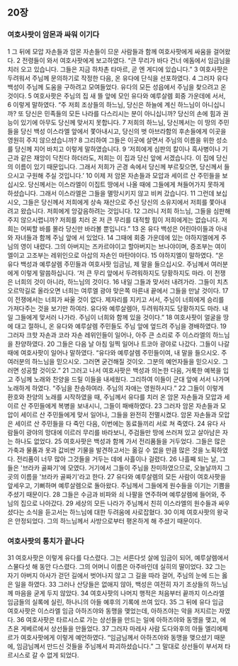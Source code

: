 ## 20장
### 여호사팟이 암몬과 싸워 이기다
1 그 뒤에 모압 자손들과 암몬 자손들이 므운 사람들과 함께 여호사팟에게 싸움을 걸어왔다.
2 전령들이 와서 여호사팟에게 보고하였다. “큰 무리가 바다 건너 에돔에서 임금님을 치러 오고 있습니다. 그들은 지금 하차촌 타마르, 곧 엔 게디에 있습니다.”
3 여호사팟은 두려워서 주님께 문의하기로 작정한 다음, 온 유다에 단식을 선포하였다.
4 그러자 유다 백성이 주님께 도움을 구하려고 모여들었다. 유다의 모든 성읍에서 주님을 찾으려고 온 것이다.
5 여호사팟은 주님의 집 새 뜰 앞에 모인 유다와 예루살렘 회중 가운데에 서서,
6 이렇게 말하였다. “주 저희 조상들의 하느님, 당신은 하늘에 계신 하느님이 아니십니까? 또 당신은 민족들의 모든 나라를 다스리시는 분이 아니십니까? 당신의 손에 힘과 권능이 있기에 아무도 당신께 맞서지 못합니다.
7 저희의 하느님, 당신께서는 이 땅의 주민들을 당신 백성 이스라엘 앞에서 쫓아내시고, 당신의 벗 아브라함의 후손들에게 이곳을 영원히 주지 않으셨습니까?
8 그리하여 그들은 이곳에 살면서 주님의 이름을 위한 성소를 당신께 지어 바치고 이렇게 말하였습니다.
9 ‘저희에게 심판의 칼이나 흑사병이나 기근과 같은 재앙이 닥친다 하더라도, 저희는 이 집과 당신 앞에 서겠습니다. 이 집에 당신의 이름이 있기 때문입니다. 그래서 저희가 곤경 속에서 당신께 부르짖으면, 당신께서 들으시고 구원해 주실 것입니다.’
10 이제 저 암몬 자손들과 모압과 세이르 산 주민들을 보십시오. 당신께서는 이스라엘이 이집트 땅에서 나올 때에 그들에게 쳐들어가지 못하게 하셨습니다. 그래서 이스라엘은 그들을 멸망시키지 않고 비켜 갔습니다.
11 그런데 보십시오, 그들은 당신께서 저희에게 상속 재산으로 주신 당신의 소유지에서 저희를 쫓아내려고 왔습니다. 저희에게 앙갚음하려는 것입니다.
12 그러니 저희 하느님, 그들을 심판해 주지 않으시렵니까? 저희를 치러 온 저 큰 무리를 대적할 힘이 저희에게는 없습니다. 저희는 어찌할 바를 몰라 당신만 바라볼 뿐입니다.”
13 온 유다 백성은 어린아이들과 아내와 자녀들과 함께 주님 앞에 서 있었다.
14 그때에 회중 가운데에 있는 야하지엘에게 주님의 영이 내렸다. 그의 아버지는 즈카르야이고 할아버지는 브나야이며, 증조부는 여이엘이고 고조부는 레위인으로 아삽의 자손인 마탄야이다.
15 야하지엘이 말하였다. “온 유다 백성과 예루살렘 주민들과 여호사팟 임금님, 제 말을 들으십시오. 주님께서 여러분에게 이렇게 말씀하십니다. ‘저 큰 무리 앞에서 두려워하지도 당황하지도 마라. 이 전쟁은 너희의 것이 아니라, 하느님의 것이다.
16 내일 그들과 맞서러 내려가라. 그들이 치츠 오르막길로 올라오면 너희는 여루엘 광야 맞은쪽 마른내 끝에서 그들을 만날 것이다.
17 이 전쟁에서는 너희가 싸울 것이 없다. 제자리를 지키고 서서, 주님이 너희에게 승리를 가져다주는 것을 보기만 하여라. 유다와 예루살렘아, 두려워하지도 당황하지도 마라. 내일 그들에게 맞서러 나가라. 주님이 너희와 함께 있을 것이다.”
18 여호사팟이 얼굴을 땅에 대고 절하니, 온 유다와 예루살렘 주민들도 주님 앞에 엎드려 주님을 경배하였다.
19 그러자 크핫 자손과 코라 자손 레위인들이 일어나, 아주 큰 소리로 주 이스라엘의 하느님을 찬양하였다.
20 그들은 다음 날 아침 일찍 일어나 트코아 광야로 나갔다. 그들이 나갈 때에 여호사팟이 일어나 말하였다. “유다와 예루살렘 주민들이여, 내 말을 들으시오. 주 여러분의 하느님을 믿으시오. 그러면 굳건해질 것이오. 그분의 예언자들을 믿으시오. 그러면 성공할 것이오.”
21 그러고 나서 여호사팟은 백성과 의논한 다음, 거룩한 예복을 입고 주님께 노래와 찬양을 드릴 이들을 내세웠다. 그리하여 이들이 군대 앞에 서서 나가며 노래하게 하였다. “주님을 찬송하여라. 주님의 자애는 영원하시다.”
22 그들이 이렇게 환호와 찬양의 노래를 시작하였을 때, 주님께서 유다를 치러 온 암몬 자손들과 모압과 세이르 산 주민들에게 복병을 보내시니, 그들이 패배하였다.
23 그러자 암몬 자손들과 모압이 세이르 산 주민들에게 맞서 일어나, 그들을 완전히 전멸시켰다. 암몬 자손들과 모압은 세이르 산 주민들을 다 죽인 다음, 이번에는 동료들끼리 서로 쳐 죽였다.
24 유다 사람들이 광야의 망대에 이르러 무리를 바라보니, 주검들만 땅에 쓰러져 있고 살아남은 자는 하나도 없었다.
25 여호사팟은 백성과 함께 가서 전리품들을 거두었다. 그들은 많은 가축과 물품과 옷과 값비싼 기물을 발견하고서는 옮길 수 없을 만큼 많은 것을 노획하였다. 전리품이 너무 많아 그것들을 거두는 데에 사흘이나 걸렸다.
26 나흘째 되는 날, 그들은 '브라카 골짜기'에 모였다. 거기에서 그들이 주님을 찬미하였으므로, 오늘날까지 그곳의 이름을 '브라카 골짜기'라고 한다.
27 유다와 예루살렘의 모든 사람이 여호사팟을 앞세우고, 기뻐하며 예루살렘으로 돌아왔다. 주님께서 그들에게 원수들을 이기는 기쁨을 주셨기 때문이다.
28 그들은 수금과 비파와 쇠 나팔을 연주하며 예루살렘에 들어와, 주님의 집으로 나아갔다.
29 세상의 모든 나라가 주님께서 친히 이스라엘의 원수들과 싸우셨다는 소식을 듣고서는 하느님에 대한 두려움에 사로잡혔다.
30 이제 여호사팟의 왕국은 안정되었다. 그의 하느님께서 사방으로부터 평온하게 해 주셨기 때문이다.
### 여호사팟의 통치가 끝나다
31 여호사팟은 이렇게 유다를 다스렸다. 그는 서른다섯 살에 임금이 되어, 예루살렘에서 스물다섯 해 동안 다스렸다. 그의 어머니 이름은 아주바인데 실히의 딸이었다.
32 그는 자기 아버지 아사가 걷던 길에서 벗어나지 않고 그 길을 따라 걸어, 주님의 눈에 드는 옳은 일을 하였다.
33 그러나 산당들은 없애지 않아, 백성은 여전히 자기 조상들의 하느님께 마음을 굳게 두지 않았다.
34 여호사팟의 나머지 행적은 처음부터 끝까지 이스라엘 임금들의 실록에 실린, 하나니의 아들 예후의 기록에 쓰여 있다.
35 그 뒤에 유다 임금 여호사팟은 이스라엘 임금 아하즈야와 동맹을 맺었는데, 아하즈야는 악을 저지르는 자였다.
36 여호사팟은 타르시스로 가는 상선들을 만드는 일에 아하즈야와 동맹을 맺고, 에츠욘 게베르에서 상선들을 만들었다.
37 그러자 마레사 사람 도다와후의 아들 엘리에제르가 여호사팟에게 이렇게 예언하였다. “임금님께서 아하즈야와 동맹을 맺으셨기 때문에, 임금님께서 만드신 것들을 주님께서 파괴하셨습니다.” 그 말대로 상선들이 부서져 타르시스로 갈 수 없게 되었다.
